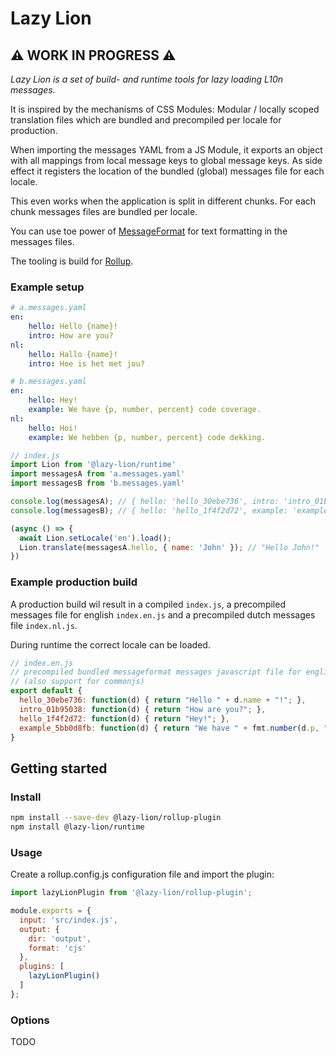 # Lazy Lion

## ⚠️ WORK IN PROGRESS ⚠️

*Lazy Lion is a set of build- and runtime tools for lazy loading L10n messages.*

It is inspired by the mechanisms of CSS Modules: Modular / locally scoped translation files which are bundled and precompiled per locale for production.

When importing the messages YAML from a JS Module, it exports an object with all mappings from local message keys to global message keys. As side effect it registers the location of the bundled (global) messages file for each locale.

This even works when the application is split in different chunks. For each chunk messages files are bundled per locale.

You can use toe power of [MessageFormat](https://www.npmjs.com/package/messageformat) for text formatting in the messages files.

The tooling is build for [Rollup](https://rollupjs.org/guide/en/).

### Example setup

```yaml
# a.messages.yaml
en:
    hello: Hello {name}!
    intro: How are you?
nl:
    hello: Hallo {name}!
    intro: Hoe is het met jou?
```

```yaml
# b.messages.yaml
en:
    hello: Hey!
    example: We have {p, number, percent} code coverage.
nl:
    hello: Hoi!
    example: We hebben {p, number, percent} code dekking.
```

```js
// index.js
import Lion from '@lazy-lion/runtime'
import messagesA from 'a.messages.yaml'
import messagesB from 'b.messages.yaml'

console.log(messagesA); // { hello: 'hello_30ebe736', intro: 'intro_01b95038' }
console.log(messagesB); // { hello: 'hello_1f4f2d72', example: 'example_5bb0d8fb' }

(async () => {
  await Lion.setLocale('en').load();
  Lion.translate(messagesA.hello, { name: 'John' }); // "Hello John!"
})
```

### Example production build

A production build wil result in a compiled `index.js`, a precompiled messages file for english `index.en.js` and a precompiled dutch messages file `index.nl.js`.

During runtime the correct locale can be loaded.

```js
// index.en.js
// precompiled bundled messageformat messages javascript file for english
// (also support for commonjs)
export default {
  hello_30ebe736: function(d) { return "Hello " + d.name + "!"; },
  intro_01b95038: function(d) { return "How are you?"; },
  hello_1f4f2d72: function(d) { return "Hey!"; },
  example_5bb0d8fb: function(d) { return "We have " + fmt.number(d.p, "en", (" percent").trim()) + " code coverage."; }
}
```

## Getting started

### Install

```bash
npm install --save-dev @lazy-lion/rollup-plugin
npm install @lazy-lion/runtime
```

### Usage

Create a rollup.config.js configuration file and import the plugin:

```js
import lazyLionPlugin from '@lazy-lion/rollup-plugin';

module.exports = {
  input: 'src/index.js',
  output: {
    dir: 'output',
    format: 'cjs'
  },
  plugins: [
    lazyLionPlugin()
  ]
};
```

### Options

TODO